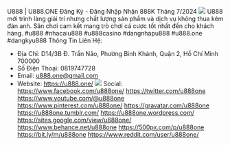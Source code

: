U888 | U888.ONE Đăng Ký - Đăng Nhập Nhận 888K Tháng 7/2024
![](https://s3-ap-northeast-1.amazonaws.com/g0v-hackmd-images/uploads/upload_95910f791e640b623b81923ecf9ebc26.jpg)
U888 mới trình làng giải trí nhưng chất lượng sản phẩm và dịch vụ không thua kém đàn anh. Sân chơi cam kết mang trò chơi cá cược tốt nhất đến cho khách hàng.
#u888 #nhacaiu888 #u888casino #dangnhapu888 #u888.one #dangkyu888
Thông Tin Liên Hệ:
- Địa Chỉ: D14/3B Đ. Trần Não, Phường Bình Khánh, Quận 2, Hồ Chí Minh 700000
- Số Điện Thoại: 0819747728
- Email: u888.one@gmail.com
- Website: https://u888.one/
![](https://s3-ap-northeast-1.amazonaws.com/g0v-hackmd-images/uploads/upload_f402d3d57c117161afb8f870ab2141e9.jpg)
Social:
https://www.facebook.com/u888one/
https://twitter.com/u888one
https://www.youtube.com/@u888one
https://www.pinterest.com/u888one/
https://gravatar.com/u888one
https://u888one.tumblr.com/
https://u888one.wordpress.com/
https://sites.google.com/view/u888one/
https://www.behance.net/u888one
https://500px.com/p/u888one
https://bit.ly/m/u888one
https://www.reddit.com/user/u888one/


